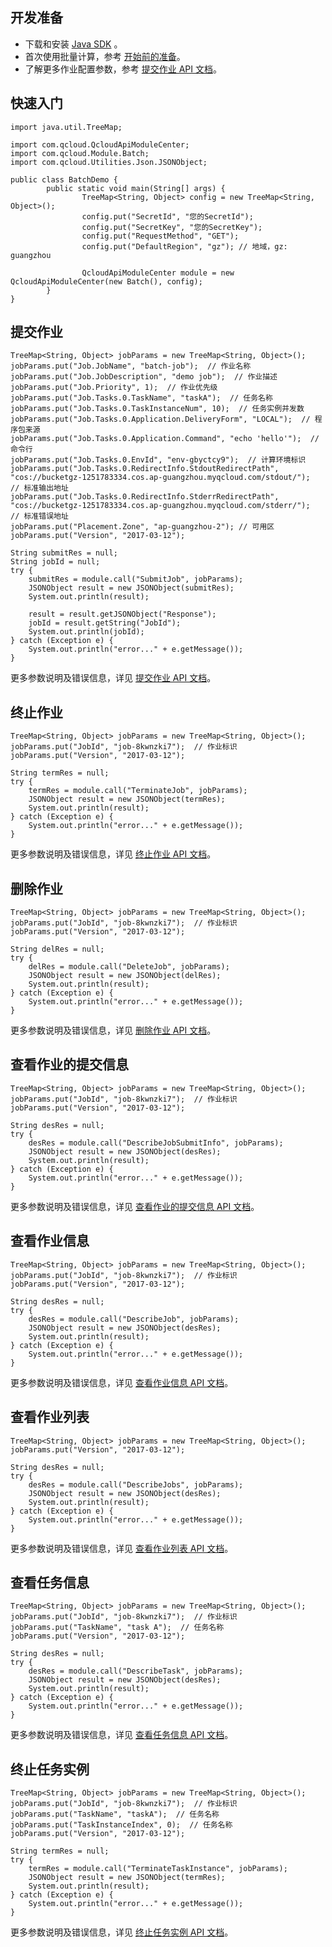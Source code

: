 ## 开发准备
- 下载和安装 [Java SDK](http://tcecqpoc.fsphere.cn/document/sdk/Java) 。
- 首次使用批量计算，参考 [开始前的准备](http://tcecqpoc.fsphere.cn/document/product/599/10807)。
- 了解更多作业配置参数，参考 [提交作业 API 文档](http://tcecqpoc.fsphere.cn/document/product/599/12683)。

## 快速入门

```
import java.util.TreeMap;

import com.qcloud.QcloudApiModuleCenter;
import com.qcloud.Module.Batch;
import com.qcloud.Utilities.Json.JSONObject;

public class BatchDemo {
        public static void main(String[] args) {
                TreeMap<String, Object> config = new TreeMap<String, Object>();
                config.put("SecretId", "您的SecretId");
                config.put("SecretKey", "您的SecretKey");
                config.put("RequestMethod", "GET");
                config.put("DefaultRegion", "gz"); // 地域，gz: guangzhou

                QcloudApiModuleCenter module = new QcloudApiModuleCenter(new Batch(), config);
        }
}
```

## 提交作业

```
TreeMap<String, Object> jobParams = new TreeMap<String, Object>();            
jobParams.put("Job.JobName", "batch-job");  // 作业名称
jobParams.put("Job.JobDescription", "demo job");  // 作业描述
jobParams.put("Job.Priority", 1);  // 作业优先级
jobParams.put("Job.Tasks.0.TaskName", "taskA");  // 任务名称
jobParams.put("Job.Tasks.0.TaskInstanceNum", 10);  // 任务实例并发数
jobParams.put("Job.Tasks.0.Application.DeliveryForm", "LOCAL");  // 程序包来源
jobParams.put("Job.Tasks.0.Application.Command", "echo 'hello'");  // 命令行
jobParams.put("Job.Tasks.0.EnvId", "env-gbyctcy9");  // 计算环境标识
jobParams.put("Job.Tasks.0.RedirectInfo.StdoutRedirectPath", "cos://bucketgz-1251783334.cos.ap-guangzhou.myqcloud.com/stdout/");  // 标准输出地址
jobParams.put("Job.Tasks.0.RedirectInfo.StderrRedirectPath", "cos://bucketgz-1251783334.cos.ap-guangzhou.myqcloud.com/stderr/");  // 标准错误地址
jobParams.put("Placement.Zone", "ap-guangzhou-2"); // 可用区
jobParams.put("Version", "2017-03-12");
 
String submitRes = null;
String jobId = null;
try {
    submitRes = module.call("SubmitJob", jobParams);
    JSONObject result = new JSONObject(submitRes);
    System.out.println(result);

    result = result.getJSONObject("Response");
    jobId = result.getString("JobId");
    System.out.println(jobId);
} catch (Exception e) {
    System.out.println("error..." + e.getMessage());
}
```
更多参数说明及错误信息，详见 [提交作业 API 文档](http://tcecqpoc.fsphere.cn/document/product/599/12683)。

## 终止作业

```
TreeMap<String, Object> jobParams = new TreeMap<String, Object>();
jobParams.put("JobId", "job-8kwnzki7");  // 作业标识
jobParams.put("Version", "2017-03-12");

String termRes = null;
try {
    termRes = module.call("TerminateJob", jobParams);
    JSONObject result = new JSONObject(termRes);
    System.out.println(result);
} catch (Exception e) {
    System.out.println("error..." + e.getMessage());
}
```
更多参数说明及错误信息，详见 [终止作业 API 文档](http://tcecqpoc.fsphere.cn/document/product/599/12689)。

## 删除作业

```
TreeMap<String, Object> jobParams = new TreeMap<String, Object>();
jobParams.put("JobId", "job-8kwnzki7");  // 作业标识
jobParams.put("Version", "2017-03-12");

String delRes = null;
try {
    delRes = module.call("DeleteJob", jobParams);
    JSONObject result = new JSONObject(delRes);
    System.out.println(result);
} catch (Exception e) {
    System.out.println("error..." + e.getMessage());
}
```
更多参数说明及错误信息，详见 [删除作业 API 文档](http://tcecqpoc.fsphere.cn/document/product/599/12682)。

## 查看作业的提交信息

```
TreeMap<String, Object> jobParams = new TreeMap<String, Object>();
jobParams.put("JobId", "job-8kwnzki7");  // 作业标识
jobParams.put("Version", "2017-03-12");

String desRes = null;
try {
    desRes = module.call("DescribeJobSubmitInfo", jobParams);
    JSONObject result = new JSONObject(desRes);
    System.out.println(result);
} catch (Exception e) {
    System.out.println("error..." + e.getMessage());
}
```
更多参数说明及错误信息，详见 [查看作业的提交信息 API 文档](http://tcecqpoc.fsphere.cn/document/product/599/12687)。

## 查看作业信息

```
TreeMap<String, Object> jobParams = new TreeMap<String, Object>();
jobParams.put("JobId", "job-8kwnzki7");  // 作业标识
jobParams.put("Version", "2017-03-12");

String desRes = null;
try {
    desRes = module.call("DescribeJob", jobParams);
    JSONObject result = new JSONObject(desRes);
    System.out.println(result);
} catch (Exception e) {
    System.out.println("error..." + e.getMessage());
}
```
更多参数说明及错误信息，详见 [查看作业信息 API 文档](http://tcecqpoc.fsphere.cn/document/product/599/12685)。

## 查看作业列表

```
TreeMap<String, Object> jobParams = new TreeMap<String, Object>();
jobParams.put("Version", "2017-03-12");

String desRes = null;
try {
    desRes = module.call("DescribeJobs", jobParams);
    JSONObject result = new JSONObject(desRes);
    System.out.println(result);
} catch (Exception e) {
    System.out.println("error..." + e.getMessage());
}
```
更多参数说明及错误信息，详见 [查看作业列表 API 文档](http://tcecqpoc.fsphere.cn/document/product/599/12686)。

## 查看任务信息

```
TreeMap<String, Object> jobParams = new TreeMap<String, Object>();
jobParams.put("JobId", "job-8kwnzki7");  // 作业标识
jobParams.put("TaskName", "task A");  // 任务名称
jobParams.put("Version", "2017-03-12");

String desRes = null;
try {
    desRes = module.call("DescribeTask", jobParams);
    JSONObject result = new JSONObject(desRes);
    System.out.println(result);
} catch (Exception e) {
    System.out.println("error..." + e.getMessage());
}
```
更多参数说明及错误信息，详见 [查看任务信息 API 文档](http://tcecqpoc.fsphere.cn/document/product/599/12684)。

## 终止任务实例

```
TreeMap<String, Object> jobParams = new TreeMap<String, Object>();
jobParams.put("JobId", "job-8kwnzki7");  // 作业标识
jobParams.put("TaskName", "taskA");  // 任务名称
jobParams.put("TaskInstanceIndex", 0);  // 任务名称
jobParams.put("Version", "2017-03-12");

String termRes = null;
try {
    termRes = module.call("TerminateTaskInstance", jobParams);
    JSONObject result = new JSONObject(termRes);
    System.out.println(result);
} catch (Exception e) {
    System.out.println("error..." + e.getMessage());
}
```
更多参数说明及错误信息，详见 [终止任务实例 API 文档](http://tcecqpoc.fsphere.cn/document/product/599/12688)。
